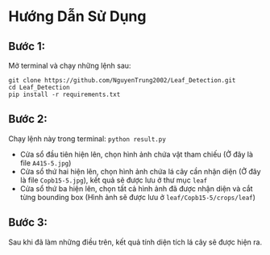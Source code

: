 <!DOCTYPE html>
<html lang="en">
<head>
<meta charset="UTF-8">
<meta name="viewport" content="width=device-width, initial-scale=1.0">
</head>
<body>
<div class="container">
    <h1>Hướng Dẫn Sử Dụng</h1>
    <h2>Bước 1:</h2>
    <p>Mở terminal và chạy những lệnh sau:</p>
    <code>git clone https://github.com/NguyenTrung2002/Leaf_Detection.git</code><br>
    <code>cd Leaf_Detection</code><br>
    <code>pip install -r requirements.txt</code>
    <h2>Bước 2:</h2>
    <p>Chạy lệnh này trong terminal: <code>python result.py</code></p>
    <ul>
        <li>Cửa sổ đầu tiên hiện lên, chọn hình ảnh chứa vật tham chiếu (Ở đây là file <code>A415-5.jpg</code>)</li>
        <li>Cửa sổ thứ hai hiện lên, chọn hình ảnh chứa lá cây cần nhận diện (Ở đây là file <code>Copb15-5.jpg</code>), kết quả sẽ được lưu ở thư mục <code>leaf</code></li>
        <li>Cửa sổ thứ ba hiện lên, chọn tất cả hình ảnh đã được nhận diện và cắt từng bounding box (Hình ảnh sẽ được lưu ở <code>leaf/Copb15-5/crops/leaf</code>)</li>
    </ul>
    <h2>Bước 3:</h2>
    <p>Sau khi đã làm những điều trên, kết quả tính diện tích lá cây sẽ được hiện ra.</p>
</div>
</body>
</html>
